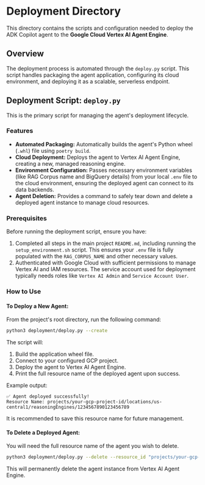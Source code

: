 # Deployment Directory

This directory contains the scripts and configuration needed to deploy the ADK Copilot agent to the **Google Cloud Vertex AI Agent Engine**.

## Overview

The deployment process is automated through the `deploy.py` script. This script handles packaging the agent application, configuring its cloud environment, and deploying it as a scalable, serverless endpoint.

## Deployment Script: `deploy.py`

This is the primary script for managing the agent's deployment lifecycle.

### Features

-   **Automated Packaging:** Automatically builds the agent's Python wheel (`.whl`) file using `poetry build`.
-   **Cloud Deployment:** Deploys the agent to Vertex AI Agent Engine, creating a new, managed reasoning engine.
-   **Environment Configuration:** Passes necessary environment variables (like RAG Corpus name and BigQuery details) from your local `.env` file to the cloud environment, ensuring the deployed agent can connect to its data backends.
-   **Agent Deletion:** Provides a command to safely tear down and delete a deployed agent instance to manage cloud resources.

### Prerequisites

Before running the deployment script, ensure you have:
1.  Completed all steps in the main project `README.md`, including running the `setup_environment.sh` script. This ensures your `.env` file is fully populated with the `RAG_CORPUS_NAME` and other necessary values.
2.  Authenticated with Google Cloud with sufficient permissions to manage Vertex AI and IAM resources. The service account used for deployment typically needs roles like `Vertex AI Admin` and `Service Account User`.

### How to Use

#### To Deploy a New Agent:

From the project's root directory, run the following command:

```bash
python3 deployment/deploy.py --create
```

The script will:
1.  Build the application wheel file.
2.  Connect to your configured GCP project.
3.  Deploy the agent to Vertex AI Agent Engine.
4.  Print the full resource name of the deployed agent upon success.

Example output:
```
✅ Agent deployed successfully!
Resource Name: projects/your-gcp-project-id/locations/us-central1/reasoningEngines/1234567890123456789
```
It is recommended to save this resource name for future management.

#### To Delete a Deployed Agent:

You will need the full resource name of the agent you wish to delete.

```bash
python3 deployment/deploy.py --delete --resource_id "projects/your-gcp-project-id/locations/us-central1/reasoningEngines/1234567890123456789"
```

This will permanently delete the agent instance from Vertex AI Agent Engine.